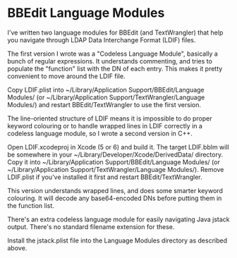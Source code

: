 BBEdit Language Modules
=======================

I've written two language modules for BBEdit (and TextWrangler) that help you
navigate through LDAP Data Interchange Format (LDIF) files.

The first version I wrote was a "Codeless Language Module", basically a bunch
of regular expressions. It understands commenting, and tries to populate the
"function" list with the DN of each entry. This makes it pretty convenient to
move around the LDIF file.

Copy LDIF.plist into ~/Library/Application Support/BBEdit/Language Modules/ (or
~/Library/Application Support/TextWrangler/Language Modules/) and restart
BBEdit/TextWrangler to use the first version.

The line-oriented structure of LDIF means it is impossible to do proper
keyword colouring or to handle wrapped lines in LDIF correctly in a codeless
language module, so I wrote a second version in C++.

Open LDIF.xcodeproj in Xcode (5 or 6) and build it. The target LDIF.bblm will
be somewhere in your ~/Library/Developer/Xcode/DerivedData/ directory. Copy it
into ~/Library/Application Support/BBEdit/Language Modules/ (or
~/Library/Application Support/TextWrangler/Language Modules/). Remove LDIF.plist
if you've installed it first and restart BBEdit/TextWrangler.

This version understands wrapped lines, and does some smarter keyword colouring.
It will decode any base64-encoded DNs before putting them in the function list.

There's an extra codeless language module for easily navigating Java jstack
output. There's no standard filename extension for these.

Install the jstack.plist file into the Language Modules directory as described
above.
